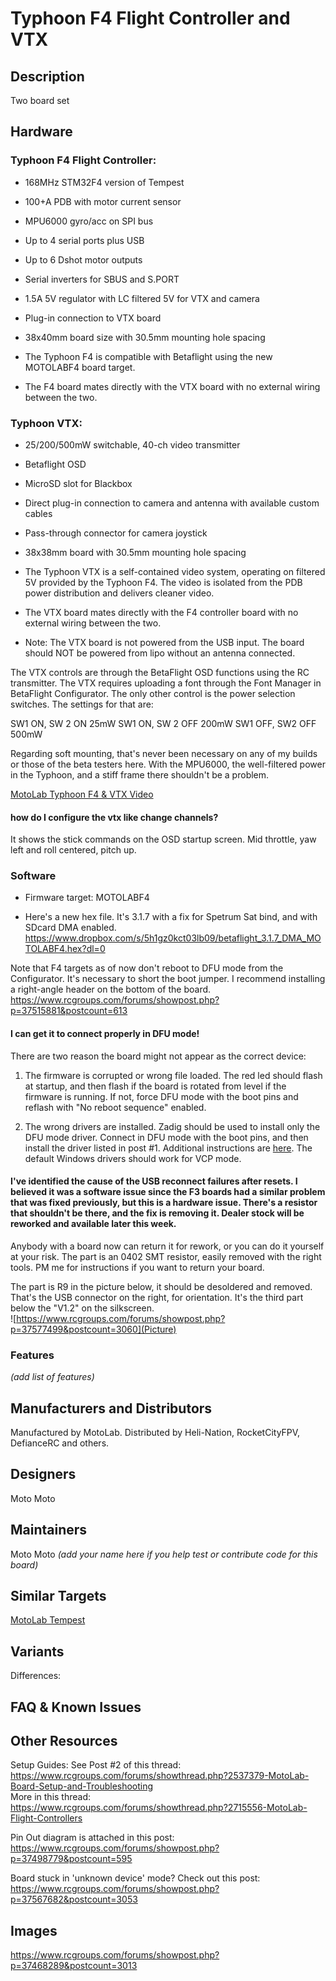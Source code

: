 # Typhoon F4 Flight Controller and VTX
## Description
Two board set


## Hardware
### Typhoon F4 Flight Controller:
 - 168MHz STM32F4 version of Tempest
 - 100+A PDB with motor current sensor
 - MPU6000 gyro/acc on SPI bus
 - Up to 4 serial ports plus USB
 - Up to 6 Dshot motor outputs
 - Serial inverters for SBUS and S.PORT
 - 1.5A 5V regulator with LC filtered 5V for VTX and camera
 - Plug-in connection to VTX board
 - 38x40mm board size with 30.5mm mounting hole spacing

 - The Typhoon F4 is compatible with Betaflight using the new MOTOLABF4 board target.
 - The F4 board mates directly with the VTX board with no external wiring between the two.

### Typhoon VTX:
 - 25/200/500mW switchable, 40-ch video transmitter
 - Betaflight OSD
 - MicroSD slot for Blackbox
 - Direct plug-in connection to camera and antenna with available custom cables
 - Pass-through connector for camera joystick
 - 38x38mm board with 30.5mm mounting hole spacing

 - The Typhoon VTX is a self-contained video system, operating on filtered 5V provided by the Typhoon F4. The video is isolated from the PDB power distribution and delivers cleaner video.

 - The VTX board mates directly with the F4 controller board with no external wiring between the two.

 - Note: The VTX board is not powered from the USB input. The board should NOT be powered from lipo without an antenna connected. 

The VTX controls are through the BetaFlight OSD functions using the RC transmitter. The VTX requires uploading a font through the Font Manager in BetaFlight Configurator. The only other control is the power selection switches. The settings for that are:

SW1 ON, SW 2 ON 25mW
SW1 ON, SW 2 OFF 200mW
SW1 OFF, SW2 OFF 500mW

Regarding soft mounting, that's never been necessary on any of my builds or those of the beta testers here. With the MPU6000, the well-filtered power in the Typhoon, and a stiff frame there shouldn't be a problem. 

[MotoLab Typhoon F4 & VTX Video](https://www.youtube.com/watch?v=h0VcUPcgi8A)

#### how do I configure the vtx like change channels?  
It shows the stick commands on the OSD startup screen. Mid throttle, yaw left and roll centered, pitch up. 

### Software
  - Firmware target: MOTOLABF4

- Here's a new hex file. It's 3.1.7 with a fix for Spetrum Sat bind, and with SDcard DMA enabled.  
https://www.dropbox.com/s/5h1gz0kct03lb09/betaflight_3.1.7_DMA_MOTOLABF4.hex?dl=0   

Note that F4 targets as of now don't reboot to DFU mode from the Configurator. It's necessary to short the boot jumper. I recommend installing a right-angle header on the bottom of the board. 
https://www.rcgroups.com/forums/showpost.php?p=37515881&postcount=613

####  I can get it to connect properly in DFU mode!
There are two reason the board might not appear as the correct device:

1) The firmware is corrupted or wrong file loaded. The red led should flash at startup, and then flash if the board is rotated from level if the firmware is running. If not, force DFU mode with the boot pins and reflash with "No reboot sequence" enabled.

2) The wrong drivers are installed. Zadig should be used to install only the DFU mode driver. Connect in DFU mode with the boot pins, and then install the driver listed in post #1. Additional instructions are [here](https://github.com/betaflight/betaflight/wiki/Installing-Betaflight#dfu-flashing-under-windows---usb-dfu). The default Windows drivers should work for VCP mode.

#### I've identified the cause of the USB reconnect failures after resets. I believed it was a software issue since the F3 boards had a similar problem that was fixed previously, but this is a hardware issue. There's a resistor that shouldn't be there, and the fix is removing it. Dealer stock will be reworked and available later this week.

Anybody with a board now can return it for rework, or you can do it yourself at your risk. The part is an 0402 SMT resistor, easily removed with the right tools. PM me for instructions if you want to return your board.

The part is R9 in the picture below, it should be desoldered and removed. That's the USB connector on the right, for orientation. It's the third part below the "V1.2" on the silkscreen.   
![https://www.rcgroups.com/forums/showpost.php?p=37577499&postcount=3060](Picture)  

### Features

_(add list of features)_

## Manufacturers and Distributors

Manufactured by MotoLab. Distributed by Heli-Nation, RocketCityFPV, DefianceRC and others.

## Designers
Moto Moto

## Maintainers
Moto Moto
_(add your name here if you help test or contribute code for this board)_


## Similar Targets

[MotoLab Tempest](https://github.com/betaflight/betaflight/wiki/Board---MOTOLAB)


## Variants

Differences:


## FAQ & Known Issues


## Other Resources

Setup Guides: 
See Post #2 of this thread:   
https://www.rcgroups.com/forums/showthread.php?2537379-MotoLab-Board-Setup-and-Troubleshooting  
More in this thread:   
https://www.rcgroups.com/forums/showthread.php?2715556-MotoLab-Flight-Controllers

Pin Out diagram is attached in this post:  
https://www.rcgroups.com/forums/showpost.php?p=37498779&postcount=595

Board stuck in 'unknown device' mode? Check out this post: 
https://www.rcgroups.com/forums/showpost.php?p=37567682&postcount=3053


## Images
https://www.rcgroups.com/forums/showpost.php?p=37468289&postcount=3013
